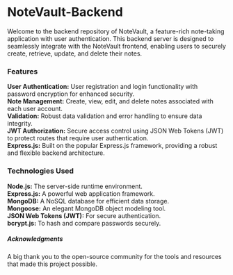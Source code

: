 # NoteVault-Backend
Welcome to the backend repository of NoteVault, a feature-rich note-taking application with user authentication. This backend server is designed to seamlessly integrate with the NoteVault frontend, enabling users to securely create, retrieve, update, and delete their notes.

### Features
**User Authentication:** User registration and login functionality with password encryption for enhanced security.\
**Note Management:** Create, view, edit, and delete notes associated with each user account.\
**Validation:** Robust data validation and error handling to ensure data integrity.\
**JWT Authorization:** Secure access control using JSON Web Tokens (JWT) to protect routes that require user authentication.\
**Express.js:** Built on the popular Express.js framework, providing a robust and flexible backend architecture.

### Technologies Used
**Node.js:** The server-side runtime environment.\
**Express.js:** A powerful web application framework.\
**MongoDB:** A NoSQL database for efficient data storage.\
**Mongoose:** An elegant MongoDB object modeling tool.\
**JSON Web Tokens (JWT):** For secure authentication.\
**bcrypt.js:** To hash and compare passwords securely.

##### Acknowledgments
A big thank you to the open-source community for the tools and resources that made this project possible.
